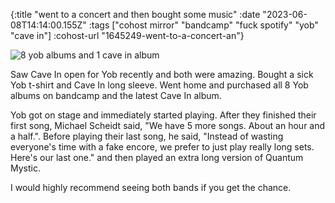 {:title "went to a concert and then bought some music"
 :date "2023-06-08T14:14:00.155Z"
 :tags ["cohost mirror" "bandcamp" "fuck spotify" "yob" "cave in"]
 :cohost-url "1645249-went-to-a-concert-an"}

![8 yob albums and 1 cave in album](/img/cohost-mirror/1645249-went-to-a-concert-an/topsters2.png)

Saw Cave In open for Yob recently and both were amazing. Bought a sick Yob t-shirt and Cave In long sleeve. Went home and purchased all 8 Yob albums on bandcamp and the latest Cave In album.

Yob got on stage and immediately started playing. After they finished their first song, Michael Scheidt said, "We have 5 more songs. About an hour and a half.". Before playing their last song, he said, "Instead of wasting everyone's time with a fake encore, we prefer to just play really long sets. Here's our last one." and then played an extra long version of Quantum Mystic.

I would highly recommend seeing both bands if you get the chance.
